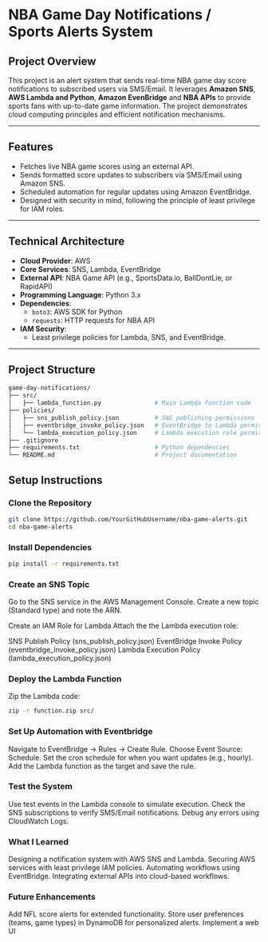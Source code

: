 # NBA Game Day Notifications / Sports Alerts System

## **Project Overview**
This project is an alert system that sends real-time NBA game day score notifications to subscribed users via SMS/Email. It leverages **Amazon SNS**, **AWS Lambda and Python**, **Amazon EvenBridge** and **NBA APIs** to provide sports fans with up-to-date game information. The project demonstrates cloud computing principles and efficient notification mechanisms.

---

## **Features**
- Fetches live NBA game scores using an external API.
- Sends formatted score updates to subscribers via SMS/Email using Amazon SNS.
- Scheduled automation for regular updates using Amazon EventBridge.
- Designed with security in mind, following the principle of least privilege for IAM roles.

---

## **Technical Architecture**
- **Cloud Provider**: AWS
- **Core Services**: SNS, Lambda, EventBridge
- **External API**: NBA Game API (e.g., SportsData.io, BallDontLie, or RapidAPI)
- **Programming Language**: Python 3.x
- **Dependencies**:
  - `boto3`: AWS SDK for Python
  - `requests`: HTTP requests for NBA API
- **IAM Security**:
  - Least privilege policies for Lambda, SNS, and EventBridge.

---

## **Project Structure**
```bash
game-day-notifications/
├── src/
│   ├── lambda_function.py               # Main Lambda function code
├── policies/
│   ├── sns_publish_policy.json          # SNS publishing permissions
│   ├── eventbridge_invoke_policy.json   # EventBridge to Lambda permissions
│   └── lambda_execution_policy.json     # Lambda execution role permissions
├── .gitignore
├── requirements.txt                     # Python dependencies
└── README.md                            # Project documentation
```

## **Setup Instructions**

### **Clone the Repository**
```bash
git clone https://github.com/YourGitHubUsername/nba-game-alerts.git
cd nba-game-alerts
```

### **Install Dependencies**
```bash
pip install -r requirements.txt
```


### **Create an SNS Topic**
Go to the SNS service in the AWS Management Console.
Create a new topic (Standard type) and note the ARN.

Create an IAM Role for Lambda
Attach the the Lambda execution role:

SNS Publish Policy (sns_publish_policy.json)
EventBridge Invoke Policy (eventbridge_invoke_policy.json)
Lambda Execution Policy (lambda_execution_policy.json)


### **Deploy the Lambda Function**
Zip the Lambda code:
```bash
zip -r function.zip src/
```


### **Set Up Automation with Eventbridge**
Navigate to EventBridge → Rules → Create Rule.
Choose Event Source: Schedule.
Set the cron schedule for when you want updates (e.g., hourly).
Add the Lambda function as the target and save the rule.


### **Test the System**
Use test events in the Lambda console to simulate execution.
Check the SNS subscriptions to verify SMS/Email notifications.
Debug any errors using CloudWatch Logs.


### **What I Learned**
Designing a notification system with AWS SNS and Lambda.
Securing AWS services with least privilege IAM policies.
Automating workflows using EventBridge.
Integrating external APIs into cloud-based workflows.


### **Future Enhancements**
Add NFL score alerts for extended functionality.
Store user preferences (teams, game types) in DynamoDB for personalized alerts.
Implement a web UI

